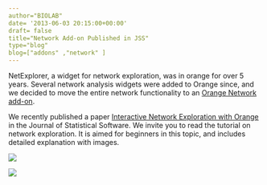 ```yaml
---
author="BIOLAB"
date= '2013-06-03 20:15:00+00:00'
draft= false
title="Network Add-on Published in JSS"
type="blog"
blog=["addons" ,"network" ]
---
```


NetExplorer, a widget for network exploration, was in orange for over 5 years. Several network analysis widgets were added to Orange since, and we decided to move the entire network functionality to an [Orange Network add-on](https://pypi.python.org/pypi/Orange-Network).

We recently published a paper [Interactive Network Exploration with Orange](http://www.jstatsoft.org/v53/i06) in the Journal of Statistical Software. We invite you to read the tutorial on network exploration. It is aimed for beginners in this topic, and includes detailed explanation with images.

![](/images/2013/06/04/netaddon.png__600x454_q95_crop_upscale.png)

![](/images/2013/06/04/netexplorer.png__600x417_q95_crop_upscale.png)
